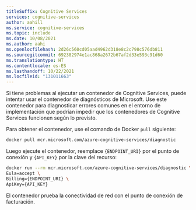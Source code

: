 ```yaml
---
titleSuffix: Cognitive Services
services: cognitive-services
author: aahill
ms.service: cognitive-services
ms.topic: include
ms.date: 10/08/2021
ms.author: aahi
ms.openlocfilehash: 2d26c560cd05aad4962d318e8c2c798c576db811
ms.sourcegitcommit: 692382974e1ac868a2672b67af2d33e593c91d60
ms.translationtype: HT
ms.contentlocale: es-ES
ms.lasthandoff: 10/22/2021
ms.locfileid: "131011663"
---
```

Si tiene problemas al ejecutar un contenedor de Cognitive Services, puede intentar usar el contenedor de diagnósticos de Microsoft. Use este contenedor para diagnosticar errores comunes en el entorno de implementación que podrían impedir que los contenedores de Cognitive Services funcionen según lo previsto.

Para obtener el contenedor, use el comando de Docker `pull` siguiente:

```bash
docker pull mcr.microsoft.com/azure-cognitive-services/diagnostic
```

Luego ejecute el contenedor, reemplace `{ENDPOINT_URI}` por el punto de conexión y `{API_KEY}` por la clave del recurso:

```bash
docker run --rm mcr.microsoft.com/azure-cognitive-services/diagnostic \
Eula=accept \
Billing={ENDPOINT_URI} \
ApiKey={API_KEY}
```

El contenedor prueba la conectividad de red con el punto de conexión de facturación.